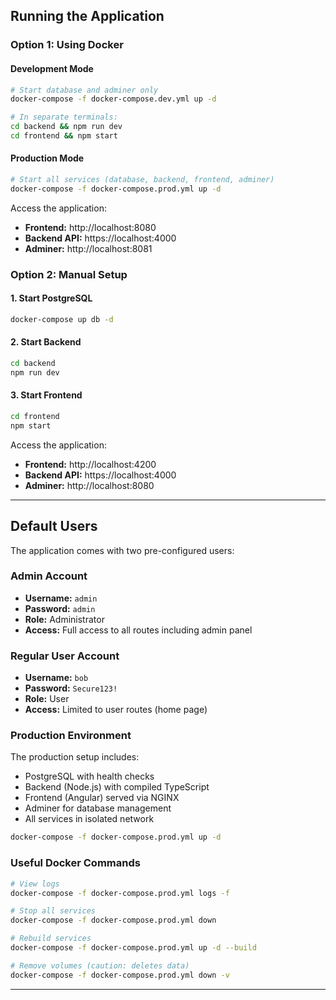 

##  Running the Application

### Option 1: Using Docker

#### Development Mode
```bash
# Start database and adminer only
docker-compose -f docker-compose.dev.yml up -d

# In separate terminals:
cd backend && npm run dev
cd frontend && npm start
```

#### Production Mode
```bash
# Start all services (database, backend, frontend, adminer)
docker-compose -f docker-compose.prod.yml up -d
```

Access the application:
- **Frontend:** http://localhost:8080
- **Backend API:** https://localhost:4000
- **Adminer:** http://localhost:8081

### Option 2: Manual Setup

#### 1. Start PostgreSQL
```bash
docker-compose up db -d
```

#### 2. Start Backend
```bash
cd backend
npm run dev
```

#### 3. Start Frontend
```bash
cd frontend
npm start
```

Access the application:
- **Frontend:** http://localhost:4200
- **Backend API:** https://localhost:4000
- **Adminer:** http://localhost:8080

---

## Default Users

The application comes with two pre-configured users:

### Admin Account
- **Username:** `admin`
- **Password:** `admin`
- **Role:** Administrator
- **Access:** Full access to all routes including admin panel

### Regular User Account
- **Username:** `bob`
- **Password:** `Secure123!`
- **Role:** User
- **Access:** Limited to user routes (home page)



### Production Environment

The production setup includes:
- PostgreSQL with health checks
- Backend (Node.js) with compiled TypeScript
- Frontend (Angular) served via NGINX
- Adminer for database management
- All services in isolated network

```bash
docker-compose -f docker-compose.prod.yml up -d
```

### Useful Docker Commands

```bash
# View logs
docker-compose -f docker-compose.prod.yml logs -f

# Stop all services
docker-compose -f docker-compose.prod.yml down

# Rebuild services
docker-compose -f docker-compose.prod.yml up -d --build

# Remove volumes (caution: deletes data)
docker-compose -f docker-compose.prod.yml down -v
```

---

